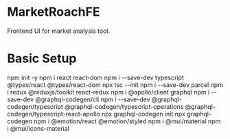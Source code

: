 # MarketRoachFE
Frontend UI for market analysis tool.

# Basic Setup
npm init -y
npm i react react-dom
npm i --save-dev typescript @types/react @types/react-dom
npx tsc --init
npm i --save-dev parcel
npm i redux @reduxjs/toolkit react-redux
npm i @apollo/client graphql
npm i --save-dev @graphql-codegen/cli
npm i --save-dev @graphql-codegen/typescript @graphql-codegen/typescript-operations @graphql-codegen/typescript-react-apollo
npx graphql-codegen init
npx graphql-codegen
npm i @emotion/react @emotion/styled
npm i @mui/material
npm i @mui/icons-material